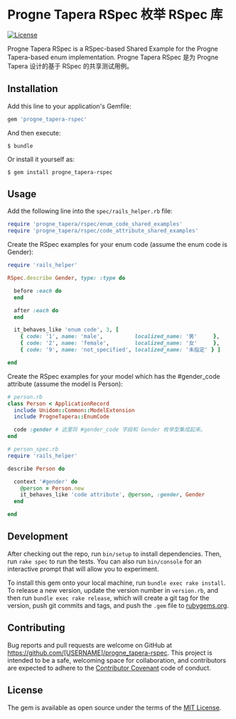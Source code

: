 # Progne Tapera RSpec 枚举 RSpec 库

[![License](https://img.shields.io/badge/license-MIT-green.svg)](http://opensource.org/licenses/MIT)

Progne Tapera RSpec is a RSpec-based Shared Example for the Progne Tapera-based enum implementation. Progne Tapera RSpec 是为 Progne Tapera 设计的基于 RSpec 的共享测试用例。

## Installation

Add this line to your application's Gemfile:

```ruby
gem 'progne_tapera-rspec'
```

And then execute:

    $ bundle

Or install it yourself as:

    $ gem install progne_tapera-rspec

## Usage

Add the following line into the ``spec/rails_helper.rb`` file:

```ruby
require 'progne_tapera/rspec/enum_code_shared_examples'
require 'progne_tapera/rspec/code_attribute_shared_examples'
```

Create the RSpec examples for your enum code (assume the enum code is Gender):
```ruby
require 'rails_helper'

RSpec.describe Gender, type: :type do

  before :each do
  end

  after :each do
  end

  it_behaves_like 'enum code', 3, [
    { code: '1', name: 'male',          localized_name: '男'     },
    { code: '2', name: 'female',        localized_name: '女'     },
    { code: '9', name: 'not_specified', localized_name: '未指定' } ]

end
```

Create the RSpec examples for your model which has the #gender_code attribute (assume the model is Person):
```ruby
# person.rb
class Person < ApplicationRecord
  include Unidom::Common::ModelExtension
  include ProgneTapera::EnumCode

  code :gender # 这里将 #gender_code 字段和 Gender 枚举型集成起来。
end

# person_spec.rb
require 'rails_helper'

describe Person do

  context '#gender' do
    @person = Person.new
    it_behaves_like 'code attribute', @person, :gender, Gender
  end

end
```



## Development

After checking out the repo, run `bin/setup` to install dependencies. Then, run `rake spec` to run the tests. You can also run `bin/console` for an interactive prompt that will allow you to experiment.

To install this gem onto your local machine, run `bundle exec rake install`. To release a new version, update the version number in `version.rb`, and then run `bundle exec rake release`, which will create a git tag for the version, push git commits and tags, and push the `.gem` file to [rubygems.org](https://rubygems.org).

## Contributing

Bug reports and pull requests are welcome on GitHub at https://github.com/[USERNAME]/progne_tapera-rspec. This project is intended to be a safe, welcoming space for collaboration, and contributors are expected to adhere to the [Contributor Covenant](http://contributor-covenant.org) code of conduct.


## License

The gem is available as open source under the terms of the [MIT License](http://opensource.org/licenses/MIT).

